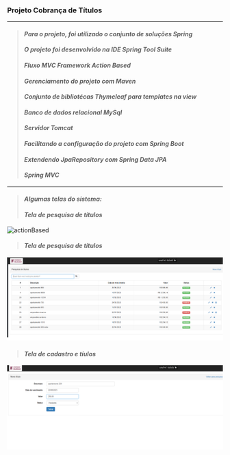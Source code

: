 ### Projeto Cobrança de Títulos
---
> #### *Para o projeto, foi utilizado o conjunto de soluções Spring*
> #### *O projeto foi desenvolvido na IDE Spring Tool Suite*
> #### *Fluxo MVC Framework Action Based*
> #### *Gerenciamento do projeto com Maven*
> #### *Conjunto de bibliotécas Thymeleaf para templates na view*
> #### *Banco de dados relacional MySql*
> #### *Servidor Tomcat*
> #### *Facilitando a configuração do projeto com Spring Boot*
> #### *Extendendo JpaRepository com Spring Data JPA*
> #### *Spring MVC*

---

> #### *Algumas telas do sistema:* 
> 
> #### *Tela de pesquisa de títulos*

![actionBased](https://user-images.githubusercontent.com/16118637/226792408-4125384d-abdd-474b-8579-eed44163098a.png)

> 
> #### *Tela de pesquisa de títulos*

![Tela de pesquisa](https://github.com/andreitoledo/cobranca/blob/main/src/main/resources/static/images/tela-pequisa.png)

>
> #### *Tela de cadastro e tíulos*
 
![Tela de cadastro](https://github.com/andreitoledo/cobranca/blob/main/src/main/resources/static/images/tela-cadastro-titulos.png)
